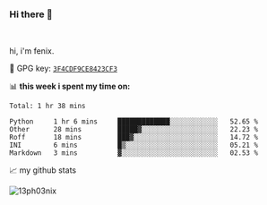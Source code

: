 ### Hi there 👋

<br />

hi, i'm fenix.

:key: GPG key: [`3F4CDF9CE8423CF3`](https://github.com/13ph03nix.gpg)


📊 **this week i spent my time on:**
<!--START_SECTION:waka-->
```text
Total: 1 hr 38 mins

Python     1 hr 6 mins     █████████████░░░░░░░░░░░░   52.65 % 
Other      28 mins         █████▓░░░░░░░░░░░░░░░░░░░   22.23 % 
Roff       18 mins         ███▓░░░░░░░░░░░░░░░░░░░░░   14.72 % 
INI        6 mins          █▒░░░░░░░░░░░░░░░░░░░░░░░   05.21 % 
Markdown   3 mins          ▓░░░░░░░░░░░░░░░░░░░░░░░░   02.53 % 
```
<!--END_SECTION:waka-->


📈 my github stats

<a>
<img align="center" src="https://github-readme-stats.vercel.app/api?username=13ph03nix&show_icons=true&hide=stars&theme=blueberry" alt="13ph03nix" />
</a>
